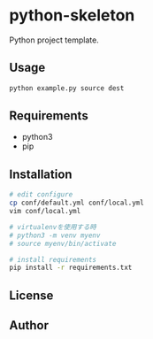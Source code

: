# python-skeleton

Python project template.

## Usage

```bash
python example.py source dest
```

## Requirements

* python3
* pip

## Installation

```bash
# edit configure
cp conf/default.yml conf/local.yml
vim conf/local.yml

# virtualenvを使用する時
# python3 -m venv myenv
# source myenv/bin/activate

# install requirements
pip install -r requirements.txt
```

## License

## Author

